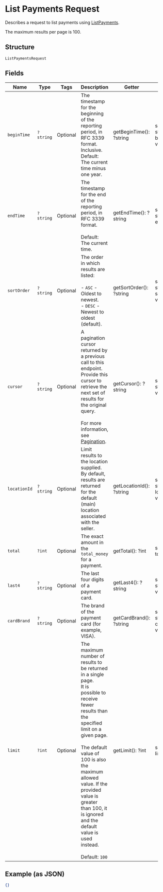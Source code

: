 
# List Payments Request

Describes a request to list payments using
[ListPayments](../../doc/apis/payments.md#list-payments).

The maximum results per page is 100.

## Structure

`ListPaymentsRequest`

## Fields

| Name | Type | Tags | Description | Getter | Setter |
|  --- | --- | --- | --- | --- | --- |
| `beginTime` | `?string` | Optional | The timestamp for the beginning of the reporting period, in RFC 3339 format.<br>Inclusive. Default: The current time minus one year. | getBeginTime(): ?string | setBeginTime(?string beginTime): void |
| `endTime` | `?string` | Optional | The timestamp for the end of the reporting period, in RFC 3339 format.<br><br>Default: The current time. | getEndTime(): ?string | setEndTime(?string endTime): void |
| `sortOrder` | `?string` | Optional | The order in which results are listed:<br><br>- `ASC` - Oldest to newest.<br>- `DESC` - Newest to oldest (default). | getSortOrder(): ?string | setSortOrder(?string sortOrder): void |
| `cursor` | `?string` | Optional | A pagination cursor returned by a previous call to this endpoint.<br>Provide this cursor to retrieve the next set of results for the original query.<br><br>For more information, see [Pagination](../../https://developer.squareup.com/docs/basics/api101/pagination). | getCursor(): ?string | setCursor(?string cursor): void |
| `locationId` | `?string` | Optional | Limit results to the location supplied. By default, results are returned<br>for the default (main) location associated with the seller. | getLocationId(): ?string | setLocationId(?string locationId): void |
| `total` | `?int` | Optional | The exact amount in the `total_money` for a payment. | getTotal(): ?int | setTotal(?int total): void |
| `last4` | `?string` | Optional | The last four digits of a payment card. | getLast4(): ?string | setLast4(?string last4): void |
| `cardBrand` | `?string` | Optional | The brand of the payment card (for example, VISA). | getCardBrand(): ?string | setCardBrand(?string cardBrand): void |
| `limit` | `?int` | Optional | The maximum number of results to be returned in a single page.<br>It is possible to receive fewer results than the specified limit on a given page.<br><br>The default value of 100 is also the maximum allowed value. If the provided value is<br>greater than 100, it is ignored and the default value is used instead.<br><br>Default: `100` | getLimit(): ?int | setLimit(?int limit): void |

## Example (as JSON)

```json
{}
```

